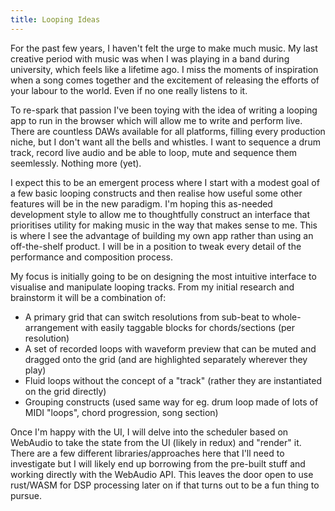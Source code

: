 ```yaml
---
title: Looping Ideas
---
```


For the past few years, I haven't felt the urge to make much music. My last creative period with music was
when I was playing in a band during university, which feels like a lifetime ago. I miss the moments of
inspiration when a song comes together and the excitement of releasing the efforts of your labour to the
world. Even if no one really listens to it.

To re-spark that passion I've been toying with the idea of writing a looping app to run in the browser which
will allow me to write and perform live. There are countless DAWs available for all platforms, filling
every production niche, but I don't want all the bells and whistles. I want to sequence a drum track, record live
audio and be able to loop, mute and sequence them seemlessly. Nothing more (yet).

I expect this to be an emergent process where I start with a modest goal of a few basic looping constructs and
then realise how useful some other features will be in the new paradigm. I'm hoping this as-needed development
style to allow me to thoughtfully construct an interface that prioritises utility for making music in the way
that makes sense to me. This is where I see the advantage of building my own app rather than using an off-the-shelf
product. I will be in a position to tweak every detail of the performance and composition process.

My focus is initially going to be on designing the most intuitive interface to visualise and manipulate looping
tracks. From my initial research and brainstorm it will be a combination of:

- A primary grid that can switch resolutions from sub-beat to whole-arrangement with easily taggable blocks for chords/sections (per resolution)
- A set of recorded loops with waveform preview that can be muted and dragged onto the grid (and are highlighted separately wherever they play)
- Fluid loops without the concept of a "track" (rather they are instantiated on the grid directly)
- Grouping constructs (used same way for eg. drum loop made of lots of MIDI "loops", chord progression, song section)

Once I'm happy with the UI, I will delve into the scheduler based on WebAudio to take the state from the UI (likely
in redux) and "render" it. There are a few different libraries/approaches here that I'll need to investigate but I
will likely end up borrowing from the pre-built stuff and working directly with the WebAudio API. This leaves the door
open to use rust/WASM for DSP processing later on if that turns out to be a fun thing to pursue.
